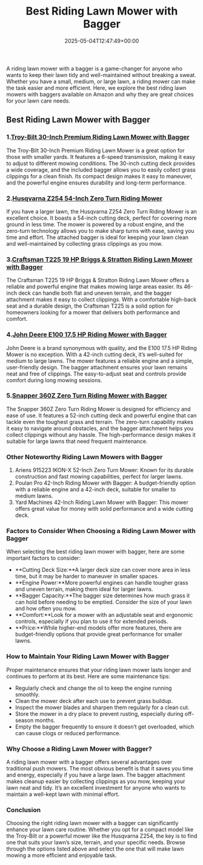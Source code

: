 ﻿---
layout: post
title: Best Riding Lawn Mower with Bagger
date: '2025-05-04T12:47:49+00:00'
categories:
- Guide
tags: []
slug: /best-riding-lawn-mower-with-bagger/
lastmod: 2025-05-07T12:21:25+03:00
---

A riding lawn mower with a bagger is a game-changer for anyone who wants to keep their lawn tidy and well-maintained without breaking a sweat. Whether you have a small, medium, or large lawn, a riding mower can make the task easier and more efficient. Here, we explore the best riding lawn mowers with baggers available on Amazon and why they are great choices for your lawn care needs.
## Best Riding Lawn Mower with Bagger
### 1.[Troy-Bilt 30-Inch Premium Riding Lawn Mower with Bagger](https://www.amazon.com/dp/B07YN33QDN?tag=p-policy-20)
The Troy-Bilt 30-Inch Premium Riding Lawn Mower is a great option for those with smaller yards. It features a 6-speed transmission, making it easy to adjust to different mowing conditions. The 30-inch cutting deck provides a wide coverage, and the included bagger allows you to easily collect grass clippings for a clean finish. Its compact design makes it easy to maneuver, and the powerful engine ensures durability and long-term performance.
### 2.[Husqvarna Z254 54-Inch Zero Turn Riding Mower](https://www.amazon.com/dp/B07W8GNR7G?tag=p-policy-20)
If you have a larger lawn, the Husqvarna Z254 Zero Turn Riding Mower is an excellent choice. It boasts a 54-inch cutting deck, perfect for covering more ground in less time. The mower is powered by a robust engine, and the zero-turn technology allows you to make sharp turns with ease, saving you time and effort. The attached bagger is ideal for keeping your lawn clean and well-maintained by collecting grass clippings as you mow.
### 3.[Craftsman T225 19 HP Briggs & Stratton Riding Lawn Mower with Bagger](https://www.amazon.com/dp/B08BLGWQ8F?tag=p-policy-20)
The Craftsman T225 19 HP Briggs & Stratton Riding Lawn Mower offers a reliable and powerful engine that makes mowing large areas easier. Its 46-inch deck can handle both flat and uneven terrain, and the bagger attachment makes it easy to collect clippings. With a comfortable high-back seat and a durable design, the Craftsman T225 is a solid option for homeowners looking for a mower that delivers both performance and comfort.
### 4.[John Deere E100 17.5 HP Riding Mower with Bagger](https://www.amazon.com/dp/B07HNX73L4?tag=p-policy-20)
John Deere is a brand synonymous with quality, and the E100 17.5 HP Riding Mower is no exception. With a 42-inch cutting deck, it’s well-suited for medium to large lawns. The mower features a reliable engine and a simple, user-friendly design. The bagger attachment ensures your lawn remains neat and free of clippings. The easy-to-adjust seat and controls provide comfort during long mowing sessions.
### 5.[Snapper 360Z Zero Turn Riding Mower with Bagger](https://www.amazon.com/dp/B06ZY7DFG9?tag=p-policy-20)
The Snapper 360Z Zero Turn Riding Mower is designed for efficiency and ease of use. It features a 52-inch cutting deck and powerful engine that can tackle even the toughest grass and terrain. The zero-turn capability makes it easy to navigate around obstacles, and the bagger attachment helps you collect clippings without any hassle. The high-performance design makes it suitable for large lawns that need frequent maintenance.
### Other Noteworthy Riding Lawn Mowers with Bagger
1. Ariens 915223 IKON-X 52-Inch Zero Turn Mower: Known for its durable construction and fast mowing capabilities, perfect for larger lawns.
2. Poulan Pro 42-Inch Riding Mower with Bagger: A budget-friendly option with a reliable engine and a 42-inch deck, suitable for smaller to medium lawns.
3. Yard Machines 42-Inch Riding Lawn Mower with Bagger: This mower offers great value for money with solid performance and a wide cutting deck.
### Factors to Consider When Choosing a Riding Lawn Mower with Bagger
When selecting the best riding lawn mower with bagger, here are some important factors to consider:
- **Cutting Deck Size:**A larger deck size can cover more area in less time, but it may be harder to maneuver in smaller spaces.
- **Engine Power:**More powerful engines can handle tougher grass and uneven terrain, making them ideal for larger lawns.
- **Bagger Capacity:**The bagger size determines how much grass it can hold before needing to be emptied. Consider the size of your lawn and how often you mow.
- **Comfort:**Look for a mower with an adjustable seat and ergonomic controls, especially if you plan to use it for extended periods.
- **Price:**While higher-end models offer more features, there are budget-friendly options that provide great performance for smaller lawns.
### How to Maintain Your Riding Lawn Mower with Bagger
Proper maintenance ensures that your riding lawn mower lasts longer and continues to perform at its best. Here are some maintenance tips:
- Regularly check and change the oil to keep the engine running smoothly.
- Clean the mower deck after each use to prevent grass buildup.
- Inspect the mower blades and sharpen them regularly for a clean cut.
- Store the mower in a dry place to prevent rusting, especially during off-season months.
- Empty the bagger frequently to ensure it doesn’t get overloaded, which can cause clogs or reduced performance.
### Why Choose a Riding Lawn Mower with Bagger?
A riding lawn mower with a bagger offers several advantages over traditional push mowers. The most obvious benefit is that it saves you time and energy, especially if you have a large lawn. The bagger attachment makes cleanup easier by collecting clippings as you mow, keeping your lawn neat and tidy. It’s an excellent investment for anyone who wants to maintain a well-kept lawn with minimal effort.
### Conclusion
Choosing the right riding lawn mower with a bagger can significantly enhance your lawn care routine. Whether you opt for a compact model like the Troy-Bilt or a powerful mower like the Husqvarna Z254, the key is to find one that suits your lawn’s size, terrain, and your specific needs. Browse through the options listed above and select the one that will make lawn mowing a more efficient and enjoyable task.